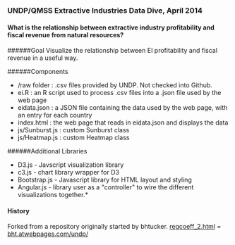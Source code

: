 ### UNDP/QMSS Extractive Industries Data Dive, April 2014
#### What is the relationship between extractive industry profitability and fiscal revenue from natural resources?


######Goal
Visualize the relationship between EI profitability and fiscal revenue in a useful way.

######Components
* /raw folder : .csv files provided by UNDP.  Not checked into Github.
* ei.R : an R script used to process .csv files into a .json file used by the web page 
* eidata.json : a JSON file containing the data used by the web page, with an entry for each country 
* index.html : the web page that reads in eidata.json and displays the data 
* js/Sunburst.js : custom Sunburst class
* js/Heatmap.js : custom Heatmap class

######Additional Libraries
* D3.js  - Javscript visualization library
* c3.js  - chart library wrapper for D3
* Bootstrap.js - Javascript library for HTML layout and styling
* Angular.js - library user as a "controller" to wire the different visualizations together.* 



#### History
Forked from a repository originally started by bhtucker.
[regcoeff_2.html](https://github.com/bhtucker/undp/blob/master/regcoeffs_2.html) = [bht.atwebpages.com/undp/](http://bht.atwebpages.com/undp/)

